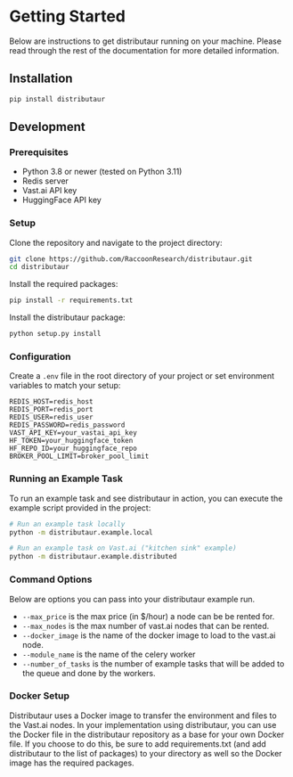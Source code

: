 # Getting Started

Below are instructions to get distributaur running on your machine. Please read through the rest of the documentation for more detailed information.

## Installation

```bash
pip install distributaur
```

## Development

### Prerequisites

- Python 3.8 or newer (tested on Python 3.11)
- Redis server
- Vast.ai API key
- HuggingFace API key


### Setup

Clone the repository and navigate to the project directory:

```bash
git clone https://github.com/RaccoonResearch/distributaur.git
cd distributaur
```

Install the required packages:

```bash
pip install -r requirements.txt
```

Install the distributaur package:

```bash
python setup.py install
```

### Configuration

Create a `.env` file in the root directory of your project or set environment variables to match your setup:

```plaintext
REDIS_HOST=redis_host
REDIS_PORT=redis_port
REDIS_USER=redis_user
REDIS_PASSWORD=redis_password
VAST_API_KEY=your_vastai_api_key
HF_TOKEN=your_huggingface_token
HF_REPO_ID=your_huggingface_repo
BROKER_POOL_LIMIT=broker_pool_limit
```

### Running an Example Task

To run an example task and see distributaur in action, you can execute the example script provided in the project:

```bash
# Run an example task locally
python -m distributaur.example.local

# Run an example task on Vast.ai ("kitchen sink" example)
python -m distributaur.example.distributed
```

### Command Options

Below are options you can pass into your distributaur example run.

- `--max_price` is the max price (in $/hour) a node can be be rented for.
- `--max_nodes` is the max number of vast.ai nodes that can be rented.
- `--docker_image` is the name of the docker image to load to the vast.ai node.
- `--module_name` is the name of the celery worker
- `--number_of_tasks` is the number of example tasks that will be added to the queue and done by the workers.

### Docker Setup

Distributaur uses a Docker image to transfer the environment and files to the Vast.ai nodes. In your implementation using distributaur, you can use the Docker file in the distributaur repository as a base for your own Docker file. If you choose to do this, be sure to add requirements.txt (and add distributaur to the list of packages) to your directory as well so the Docker image has the required packages.
